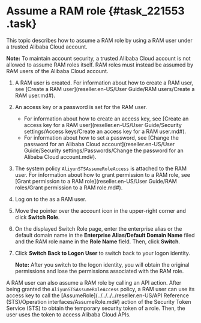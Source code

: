 # Assume a RAM role {#task_221553 .task}

This topic describes how to assume a RAM role by using a RAM user under a trusted Alibaba Cloud account.

**Note:** To maintain account security, a trusted Alibaba Cloud account is not allowed to assume RAM roles itself. RAM roles must instead be assumed by RAM users of the Alibaba Cloud account.

1.  A RAM user is created. For information about how to create a RAM user, see [Create a RAM user](reseller.en-US/User Guide/RAM users/Create a RAM user.md#).
2.  An access key or a password is set for the RAM user.
    -   For information about how to create an access key, see [Create an access key for a RAM user](reseller.en-US/User Guide/Security settings/Access keys/Create an access key for a RAM user.md#).
    -   For information about how to set a password, see [Change the password for an Alibaba Cloud account](reseller.en-US/User Guide/Security settings/Passwords/Change the password for an Alibaba Cloud account.md#).
3.  The system policy `AliyunSTSAssumeRoleAccess` is attached to the RAM user. For information about how to grant permission to a RAM role, see [Grant permission to a RAM role](reseller.en-US/User Guide/RAM roles/Grant permission to a RAM role.md#).

1.  Log on to the as a RAM user.
2.  Move the pointer over the account icon in the upper-right corner and click **Switch Role**.
3.  On the displayed Switch Role page, enter the enterprise alias or the default domain name in the **Enterprise Alias/Default Domain Name** filed and the RAM role name in the **Role Name** field. Then, click **Switch**.
4.  Click **Switch Back to Logon User** to switch back to your logon identity. 

    **Note:** After you switch to the logon identity, you will obtain the original permissions and lose the permissions associated with the RAM role.


A RAM user can also assume a RAM role by calling an API action. After being granted the `AliyunSTSAssumeRoleAccess` policy, a RAM user can use its access key to call the [AssumeRole](../../../../reseller.en-US/API Reference (STS)/Operation interfaces/AssumeRole.md#) action of the Security Token Service \(STS\) to obtain the temporary security token of a role. Then, the user uses the token to access Alibaba Cloud APIs.

